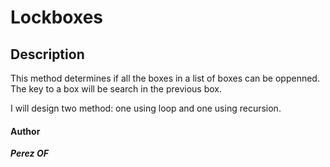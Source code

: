 # **Lockboxes**

## **Description**

This method determines if all the boxes in a list of boxes can be oppenned. The key to a box will be search  in the previous box.

I will design two method: one using loop and one using recursion.

####	**Author**
***Perez OF***
